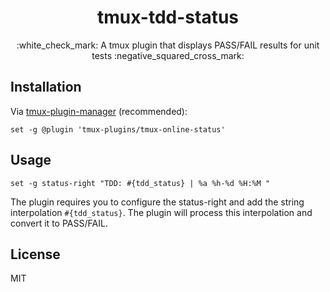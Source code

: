 <h1 align="center">tmux-tdd-status</h1>
<p align="center">
  :white_check_mark: A tmux plugin that displays PASS/FAIL results for unit tests :negative_squared_cross_mark:	  <br>
</p>

## Installation

Via [tmux-plugin-manager](https://github.com/tmux-plugins/tpm) (recommended):
```
set -g @plugin 'tmux-plugins/tmux-online-status'
```

## Usage

```
set -g status-right "TDD: #{tdd_status} | %a %h-%d %H:%M "
```

The plugin requires you to configure the status-right and add the string
interpolation `#{tdd_status}`. The plugin will process this
interpolation and convert it to PASS/FAIL.

## License

MIT
